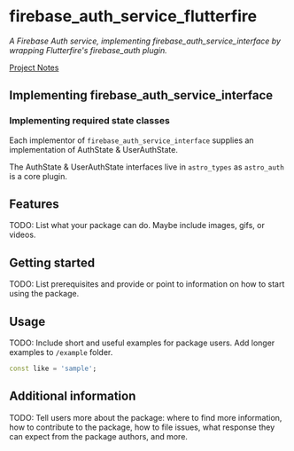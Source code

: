 # firebase_auth_service_flutterfire

*A Firebase Auth service, implementing firebase_auth_service_interface by wrapping Flutterfire's firebase_auth plugin.*

[Project Notes](https://www.notion.so/enspyrco/Firebase-Auth-Service-Interface-40bb8c0bf4f5461497a25538b536bb6d)

## Implementing firebase_auth_service_interface

### Implementing required state classes

Each implementor of `firebase_auth_service_interface` supplies an
implementation of AuthState & UserAuthState.

The AuthState & UserAuthState interfaces live in `astro_types` as
`astro_auth` is a core plugin.

## Features

TODO: List what your package can do. Maybe include images, gifs, or videos.

## Getting started

TODO: List prerequisites and provide or point to information on how to
start using the package.

## Usage

TODO: Include short and useful examples for package users. Add longer examples
to `/example` folder.

```dart
const like = 'sample';
```

## Additional information

TODO: Tell users more about the package: where to find more information, how to
contribute to the package, how to file issues, what response they can expect
from the package authors, and more.
